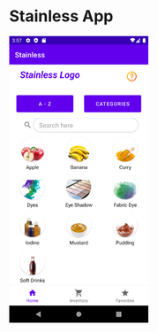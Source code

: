 # Stainless App

<img src="https://github.com/tonyjoo974/Stainless/blob/main/screenshot/initial_screen.png" width="50%"></img>
